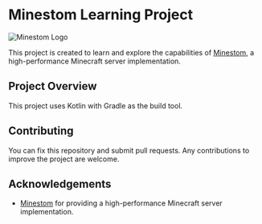 # Minestom Learning Project

![Minestom Logo](https://avatars.githubusercontent.com/u/64444427?s=48&v=4)

This project is created to learn and explore the capabilities of [Minestom](https://github.com/Minestom/Minestom), a high-performance Minecraft server implementation.

## Project Overview

This project uses Kotlin with Gradle as the build tool.

## Contributing

You can fix this repository and submit pull requests. Any contributions to improve the project are welcome.

## Acknowledgements

- [Minestom](https://github.com/Minestom/Minestom) for providing a high-performance Minecraft server implementation.